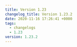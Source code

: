 ```yaml
---
title: Version 1.23
changelog_title: Version 1.23.2
date: 2020-11-16 17:26:41 +0000
tags:
  - changelogs
  - 1.23
version: 1.23.2
---
```


<script src="https://gist.github.com/spinnaker-release/94280a2b615adccd975eed73359023ac.js?file=1.23.2.md"></script>
<script src="https://gist.github.com/spinnaker-release/94280a2b615adccd975eed73359023ac.js?file=1.23.1.md"></script>
<script src="https://gist.github.com/spinnaker-release/94280a2b615adccd975eed73359023ac.js?file=1.23.0.md"></script>
